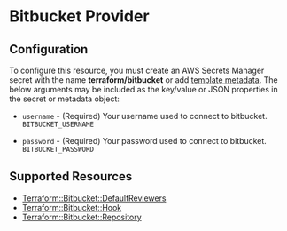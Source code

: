 # Bitbucket Provider

## Configuration

To configure this resource, you must create an AWS Secrets Manager secret with the name **terraform/bitbucket** or add [template metadata](https://github.com/iann0036/tf-cfn-provider/blob/master/examples/metadata.yaml). The below arguments may be included as the key/value or JSON properties in the secret or metadata object:

* `username` - (Required) Your username used to connect to bitbucket. `BITBUCKET_USERNAME`

* `password` - (Required) Your password used to connect to bitbucket. `BITBUCKET_PASSWORD`


## Supported Resources

* [Terraform::Bitbucket::DefaultReviewers](DefaultReviewers.md)
* [Terraform::Bitbucket::Hook](Hook.md)
* [Terraform::Bitbucket::Repository](Repository.md)